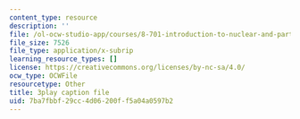 ```yaml
---
content_type: resource
description: ''
file: /ol-ocw-studio-app/courses/8-701-introduction-to-nuclear-and-particle-physics-fall-2020/7ba7fbbf29cc4d06200ff5a04a0597b2_QDIdZR9G2UU.srt
file_size: 7526
file_type: application/x-subrip
learning_resource_types: []
license: https://creativecommons.org/licenses/by-nc-sa/4.0/
ocw_type: OCWFile
resourcetype: Other
title: 3play caption file
uid: 7ba7fbbf-29cc-4d06-200f-f5a04a0597b2
---
```

